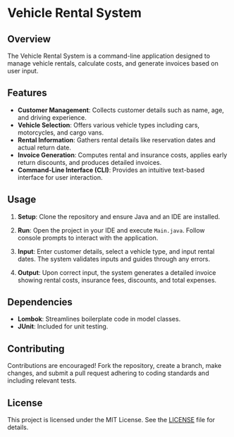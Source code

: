 # Vehicle Rental System

## Overview

The Vehicle Rental System is a command-line application designed to manage vehicle rentals, calculate costs, and generate invoices based on user input.

## Features

- **Customer Management**: Collects customer details such as name, age, and driving experience.
- **Vehicle Selection**: Offers various vehicle types including cars, motorcycles, and cargo vans.
- **Rental Information**: Gathers rental details like reservation dates and actual return date.
- **Invoice Generation**: Computes rental and insurance costs, applies early return discounts, and produces detailed invoices.
- **Command-Line Interface (CLI)**: Provides an intuitive text-based interface for user interaction.


## Usage

1. **Setup**: Clone the repository and ensure Java and an IDE are installed.

2. **Run**: Open the project in your IDE and execute `Main.java`. Follow console prompts to interact with the application.

3. **Input**: Enter customer details, select a vehicle type, and input rental dates. The system validates inputs and guides through any errors.

4. **Output**: Upon correct input, the system generates a detailed invoice showing rental costs, insurance fees, discounts, and total expenses.

## Dependencies

- **Lombok**: Streamlines boilerplate code in model classes.
- **JUnit**: Included for unit testing.

## Contributing

Contributions are encouraged! Fork the repository, create a branch, make changes, and submit a pull request adhering to coding standards and including relevant tests.

## License

This project is licensed under the MIT License. See the [LICENSE](LICENSE) file for details.
